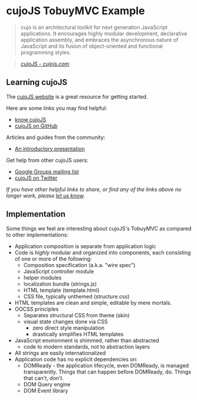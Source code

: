 # cujoJS TobuyMVC Example

> cujo is an architectural toolkit for next generation JavaScript applications. It encourages highly modular development, declarative application assembly, and embraces the asynchronous nature of JavaScript and its fusion of object-oriented and functional programming styles.

> _[cujoJS - cujojs.com](http://cujojs.com)_


## Learning cujoJS

The [cujoJS website](http://cujojs.com) is a great resource for getting started.

Here are some links you may find helpful:

* [know cujoJS](http://know.cujojs.com/)
* [cujoJS on GitHub](https://github.com/cujojs)

Articles and guides from the community:

* [An introductory presentation](http://www.youtube.com/watch?v=TqX-CqYYwEc)

Get help from other cujoJS users:

* [Google Groups mailing list](https://groups.google.com/forum/#!forum/cujojs)
* [cujoJS on Twitter](http://twitter.com/cujojs)

_If you have other helpful links to share, or find any of the links above no longer work, please [let us know](https://github.com/tastejs/tobuymvc/issues)._


## Implementation

Some things we feel are interesting about cujoJS's TobuyMVC as compared to other implementations:

* Application composition is separate from application logic
* Code is *highly* modular and organized into components, each consisting of
  one or more of the following:
	* Composition specification (a.k.a. "wire spec")
	* JavaScript controller module
	* helper modules
	* localization bundle (strings.js)
	* HTML template (template.html)
	* CSS file, typically unthemed (structure.css)
* HTML templates are clean and simple, editable by mere mortals.
* OOCSS principles
	* Separates structural CSS from theme (skin)
	* visual state changes done via CSS
		* zero direct style manipulation
		* drastically simplifies HTML templates
* JavaScript environment is shimmed, rather than abstracted
	* code to modern standards, not to abstraction layers
* All strings are easily internationalized
* Application code has no explicit dependencies on:
	* DOMReady - the application lifecycle, even DOMReady, is managed
	  transparently.  Things that can happen before DOMReady, do.
	  Things that can't, don't.
	* DOM Query engine
	* DOM Event library
